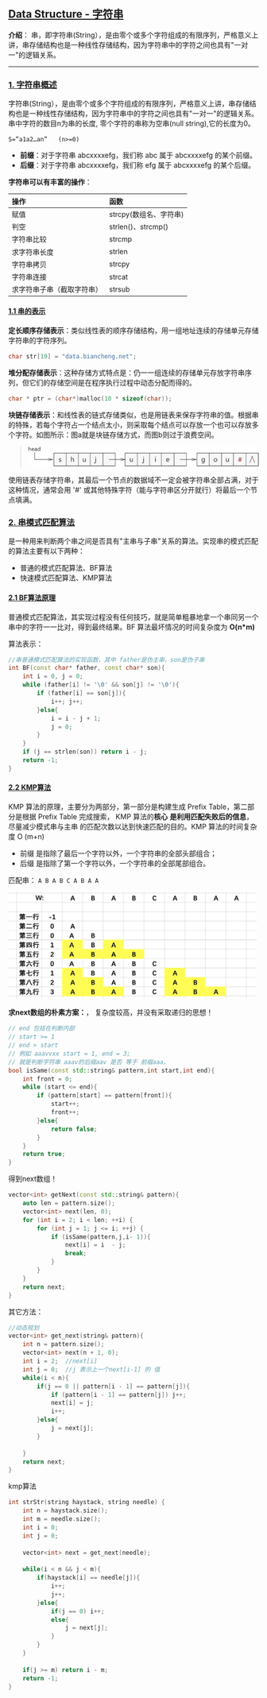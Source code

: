 ## [Data Structure - 字符串](#)
**介绍**： 串，即字符串(String），是由零个或多个字符组成的有限序列，严格意义上讲，串存储结构也是一种线性存储结构，因为字符串中的字符之间也具有"一对一"的逻辑关系。

----

### [1. 字符串概述](#)
字符串(String），是由零个或多个字符组成的有限序列，严格意义上讲，串存储结构也是一种线性存储结构，因为字符串中的字符之间也具有"一对一"的逻辑关系。
串中字符的数目n为串的长度, 零个字符的串称为空串(null string),它的长度为0。
```
S=”a1a2…an”   (n>=0)
```

* **前缀**：对于字符串 abcxxxxefg，我们称 abc 属于 abcxxxxefg 的某个前缀。
* **后缀**：对于字符串 abcxxxxefg，我们称 efg 属于 abcxxxxefg 的某个后缀。

**字符串可以有丰富的操作**：

|操作| 函数                 |
|:----|:-------------------|
|赋值| strcpy(数组名、字符串)    |
|判空| strlen()、strcmp() |
|字符串比较| strcmp             |
|求字符串长度| strlen             |
|字符串拷贝| strcpy             |
|字符串连接| strcat             |
|求字符串子串（截取字符串）| strsub | 

#### [1.1 串的表示](#)
**定长顺序存储表示**：类似线性表的顺序存储结构，用一组地址连续的存储单元存储字符串的字符序列。  
```cpp
char str[19] = "data.biancheng.net";
```
**堆分配存储表示**：这种存储方式特点是：仍一一组连续的存储单元存放字符串序列，但它们的存储空间是在程序执行过程中动态分配而得的。  
```cpp
char * ptr = (char*)malloc(10 * sizeof(char));
```
**块链存储表示**：和线性表的链式存储类似，也是用链表来保存字符串的值。根据串的特殊，若每个字符占一个结点太小，则采取每个结点可以存放一个也可以存放多个字符。如图所示：图a就是块链存储方式，而图b则过于浪费空间。

> ![1JQ135I-1.gif](../assets/1JQ135I-1.gif)

使用链表存储字符串，其最后一个节点的数据域不一定会被字符串全部占满，对于这种情况，通常会用 '#' 或其他特殊字符（能与字符串区分开就行）将最后一个节点填满。

### [2. 串模式匹配算法](#)
是一种用来判断两个串之间是否具有"主串与子串"关系的算法。实现串的模式匹配的算法主要有以下两种：
* 普通的模式匹配算法、BF算法
* 快速模式匹配算法、KMP算法

#### [2.1 BF算法原理](#)
普通模式匹配算法，其实现过程没有任何技巧，就是简单粗暴地拿一个串同另一个串中的字符一一比对，得到最终结果。BF 算法最坏情况的时间复杂度为 **O(n*m)**

算法表示：
```cpp
//串普通模式匹配算法的实现函数，其中 father是伪主串，son是伪子串
int BF(const char* father, const char* son){
    int i = 0, j = 0;
    while (father[i] != '\0' && son[j] != '\0'){
        if (father[i] == son[j]){
            i++; j++;
        }else{
            i = i - j + 1;
            j = 0;
        }
    }
    if (j == strlen(son)) return i - j;
    return -1;
}
```

#### [2.2 KMP算法](#)
KMP 算法的原理，主要分为两部分，第一部分是构建生成 Prefix Table，第二部分是根据 Prefix Table 完成搜索， KMP 算法的**核心** **是利用匹配失败后的信息**，尽量减少模式串与主串
的匹配次数以达到快速匹配的目的。KMP 算法的时间复杂度 O (m+n)

* 前缀 是指除了最后一个字符以外，一个字符串的全部头部组合；
* 后缀 是指除了第一个字符以外，一个字符串的全部尾部组合。

匹配串： `A B A B C A B A A`

<img src="../assets/13095728_rkst.webp" width="500px" />


**求next数组的朴素方案：**， 复杂度较高，并没有采取递归的思想！

```cpp
// end 包括在判断内部
// start >= 1
// end > start
// 例如 aaavvxx start = 1, end = 3; 
// 就是判断字符串 aaav的后缀aav 是否 等于 前缀aaa。
bool isSame(const std::string& pattern,int start,int end){
    int front = 0;
    while (start <= end){
        if (pattern[start] == pattern[front]){
            start++;
            front++;
        }else{
            return false;
        }
    }
    return true;
}
```
得到next数组！
```cpp
vector<int> getNext(const std::string& pattern){
    auto len = pattern.size();
    vector<int> next(len, 0);
    for (int i = 2; i < len; ++i) {
        for (int j = 1; j <= i; ++j) {
            if (isSame(pattern,j,i- 1)){
                next[i] = i  - j;
                break;
            }
        }
    }
    return next;
}
```

其它方法：

```cpp
//动态规划
vector<int> get_next(string& pattern){
    int n = pattern.size();
    vector<int> next(n + 1, 0);
    int i = 2;  //next[i]
    int j = 0;  //j 表示上一个next[i-1] 的 值
    while(i < n){
        if(j == 0 || pattern[i - 1] == pattern[j]){
            if (pattern[i - 1] == pattern[j]) j++;
            next[i] = j;
            i++;
        }else{
            j = next[j];
        }

    }
    return next;
}

```

kmp算法

```cpp
int strStr(string haystack, string needle) {
    int n = haystack.size();
    int m = needle.size();
    int i = 0;
    int j = 0;

    vector<int> next = get_next(needle);

    while(i < n && j < m){
        if(haystack[i] == needle[j]){
            i++;
            j++;
        }else{
            if(j == 0) i++;
            else{
                j = next[j];
            }
        }
    }

    if(j >= m) return i - m;
    return -1;
}
```

